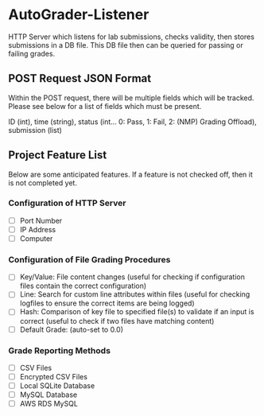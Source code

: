 # AutoGrader-Listener
 HTTP Server which listens for lab submissions, checks validity, then stores submissions in a DB file. This DB file then can be queried for passing or failing grades.

## POST Request JSON Format
Within the POST request, there will be multiple fields which will be tracked. Please see below for a list of fields which must be present.

ID (int), time (string), status (int... 0: Pass, 1: Fail, 2: (NMP) Grading Offload), submission (list)

## Project Feature List
Below are some anticipated features. If a feature is not checked off, then it is not completed yet.

### Configuration of HTTP Server
- [ ] Port Number
- [ ] IP Address
- [ ] Computer

### Configuration of File Grading Procedures
- [ ] Key/Value: File content changes (useful for checking if configuration files contain the correct configuration)
- [ ] Line: Search for custom line attributes within files (useful for checking logfiles to ensure the correct items are being logged)
- [ ] Hash: Comparison of key file to specified file(s) to validate if an input is correct (useful to check if two files have matching content)
- [ ] Default Grade: (auto-set to 0.0)

### Grade Reporting Methods
- [ ] CSV Files
- [ ] Encrypted CSV Files
- [ ] Local SQLite Database
- [ ] MySQL Database
- [ ] AWS RDS MySQL